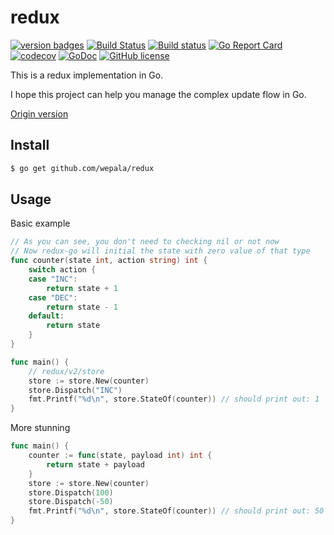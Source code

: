 # redux

[![version badges](https://img.shields.io/badge/version-2.0.3-blue.svg)](https://github.com/wepala/redux/releases)
[![Build Status](https://travis-ci.org/wepala/redux.svg?branch=master)](https://travis-ci.org/wepala/redux)
[![Build status](https://ci.appveyor.com/api/projects/status/l2cqebl1svcgyrpo?svg=true)](https://ci.appveyor.com/project/wepala/redux)
[![Go Report Card](https://goreportcard.com/badge/github.com/wepala/redux)](https://goreportcard.com/report/github.com/wepala/redux)
[![codecov](https://codecov.io/gh/wepala/redux/branch/master/graph/badge.svg)](https://codecov.io/gh/wepala/redux)
[![GoDoc](https://godoc.org/github.com/wepala/redux?status.svg)](https://godoc.org/github.com/wepala/redux)
[![GitHub license](https://img.shields.io/github/license/wepala/redux.svg)](https://github.com/wepala/redux/blob/master/LICENSE)

This is a redux implementation in Go.

I hope this project can help you manage the complex update flow in Go.

[Origin version](https://github.com/reactjs/redux)

## Install

```bash
$ go get github.com/wepala/redux
```

## Usage

Basic example

```go
// As you can see, you don't need to checking nil or not now
// Now redux-go will initial the state with zero value of that type
func counter(state int, action string) int {
    switch action {
    case "INC":
        return state + 1
    case "DEC":
        return state - 1
    default:
        return state
    }
}

func main() {
    // redux/v2/store
    store := store.New(counter)
    store.Dispatch("INC")
    fmt.Printf("%d\n", store.StateOf(counter)) // should print out: 1
}
```

More stunning

```go
func main() {
    counter := func(state, payload int) int {
        return state + payload
    }
    store := store.New(counter)
    store.Dispatch(100)
    store.Dispatch(-50)
    fmt.Printf("%d\n", store.StateOf(counter)) // should print out: 50
}
```
